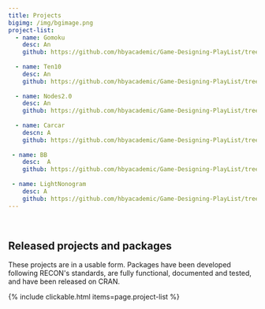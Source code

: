 ```yaml
---
title: Projects
bigimg: /img/bgimage.png
project-list:
  - name: Gomoku
    desc: An 
    github: https://github.com/hbyacademic/Game-Designing-PlayList/tree/master/GD_014_GomokuAPP
    
  - name: Ten10
    desc: An 
    github: https://github.com/hbyacademic/Game-Designing-PlayList/tree/master/GD_015_Ten10APP
  
  - name: Nodes2.0
    desc: An 
    github: https://github.com/hbyacademic/Game-Designing-PlayList/tree/master/GD_016_NodesAPP
  
  - name: Carcar
    descn: A 
    github: https://github.com/hbyacademic/Game-Designing-PlayList/tree/master/GD_017_CarcarAPP
    
 - name: BB
    desc:  A 
    github: https://github.com/hbyacademic/Game-Designing-PlayList/tree/master/GD_018_BrickBreakerApp
    
 - name: LightNonogram
    desc: A 
    github: https://github.com/hbyacademic/Game-Designing-PlayList/tree/master/GD_019_LightNonogram
---
```




<br>

## Released projects and packages

These projects are in a usable form. Packages have been developed following
RECON's standards, are fully functional, documented and tested, and have been
released on CRAN.

{% include clickable.html items=page.project-list %}
